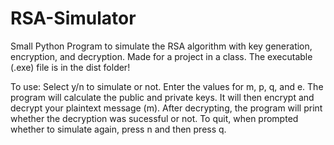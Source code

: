 # RSA-Simulator
Small Python Program to simulate the RSA algorithm with key generation, encryption, and decryption.
Made for a project in a class.
The executable (.exe) file is in the dist folder!

To use:
Select y/n to simulate or not.
Enter the values for m, p, q, and e.
The program will calculate the public and private keys.
It will then encrypt and decrypt your plaintext message (m).
After decrypting, the program will print whether the decryption was sucessful or not.
To quit, when prompted whether to simulate again, press n and then press q.
